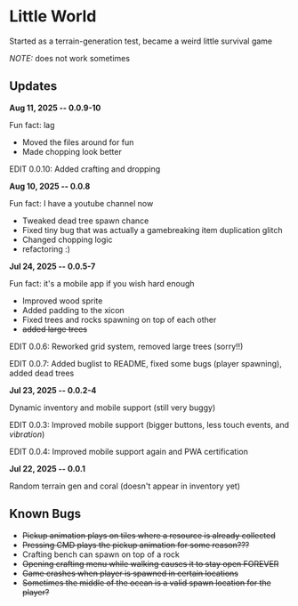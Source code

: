 # Little World

Started as a terrain-generation test, became a weird little survival game

*NOTE:* does not work sometimes


## Updates

**Aug 11, 2025 -- 0.0.9-10**

Fun fact: lag

* Moved the files around for fun
* Made chopping look better

EDIT 0.0.10: Added crafting and dropping

**Aug 10, 2025 -- 0.0.8**

Fun fact: I have a youtube channel now

* Tweaked dead tree spawn chance
* Fixed tiny bug that was actually a gamebreaking item duplication glitch
* Changed chopping logic
* refactoring :)

**Jul 24, 2025 -- 0.0.5-7**

Fun fact: it's a mobile app if you wish hard enough

* Improved wood sprite
* Added padding to the xicon
* Fixed trees and rocks spawning on top of each other
* ~~added large trees~~

EDIT 0.0.6: Reworked grid system, removed large trees (sorry!!)

EDIT 0.0.7: Added buglist to README, fixed some bugs (player spawning), added dead trees


**Jul 23, 2025 -- 0.0.2-4**

Dynamic inventory and mobile support (still very buggy)

EDIT 0.0.3: Improved mobile support (bigger buttons, less touch events, and *v*i*b*r*a*t*i*o*n*)

EDIT 0.0.4: Improved mobile support again and PWA certification

**Jul 22, 2025 -- 0.0.1**

Random terrain gen and coral (doesn't appear in inventory yet)


## Known Bugs

* ~~Pickup animation plays on tiles where a resource is already collected~~
* ~~Pressing CMD plays the pickup animation for some reason???~~
* Crafting bench can spawn on top of a rock
* ~~Opening crafting menu while walking causes it to stay open FOREVER~~
* ~~Game crashes when player is spawned in certain locations~~
* ~~Sometimes the middle of the ocean is a valid spawn location for the player?~~